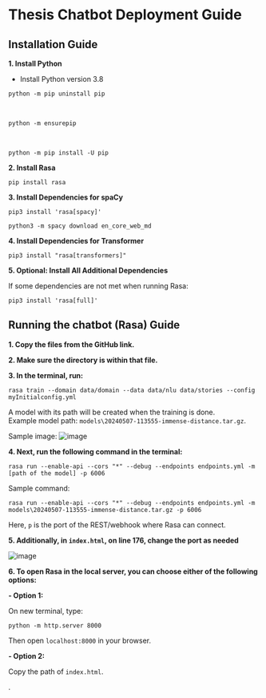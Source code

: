 # Thesis Chatbot Deployment Guide

## Installation Guide

**1. Install Python**

   - Install Python version 3.8
```   
python -m pip uninstall pip
```

<br>

```
python -m ensurepip
```

<br>

```
python -m pip install -U pip
```



**2. Install Rasa**
```
pip install rasa
```


**3. Install Dependencies for spaCy**
```
pip3 install 'rasa[spacy]'
```
```
python3 -m spacy download en_core_web_md
```


**4. Install Dependencies for Transformer**
```
pip3 install "rasa[transformers]"
```

**5. Optional: Install All Additional Dependencies**

If some dependencies are not met when running Rasa:
```
pip3 install 'rasa[full]'
```


## Running the chatbot (Rasa) Guide

**1. Copy the files from the GitHub link.**

**2. Make sure the directory is within that file.**

**3. In the terminal, run:**

```
rasa train --domain data/domain --data data/nlu data/stories --config myInitialconfig.yml
```

A model with its path will be created when the training is done. <br>
Example model path: `models\20240507-113555-immense-distance.tar.gz`.

Sample image:
![image](https://github.com/memercz/chatbot_deployment/assets/161113570/b1c0f114-fd46-430e-832c-2ce086acf586)



**4. Next, run the following command in the terminal:**

```
rasa run --enable-api --cors "*" --debug --endpoints endpoints.yml -m [path of the model] -p 6006
```
Sample command:
```
rasa run --enable-api --cors "*" --debug --endpoints endpoints.yml -m models\20240507-113555-immense-distance.tar.gz -p 6006
```

Here, `p` is the port of the REST/webhook where Rasa can connect.

**5. Additionally, in `index.html`, on line 176, change the port as needed**<br>

![image](https://github.com/memercz/chatbot_deployment/assets/161113570/21f3987f-bffc-4269-9e2d-0bfe3195b24d)


**6. To open Rasa in the local server, you can choose either of the following options:**

**- Option 1:**

   On new terminal, type:

  ```
  python -m http.server 8000
  ```

  Then open `localhost:8000` in your browser.

**- Option 2:**

  Copy the path of `index.html`.

.
